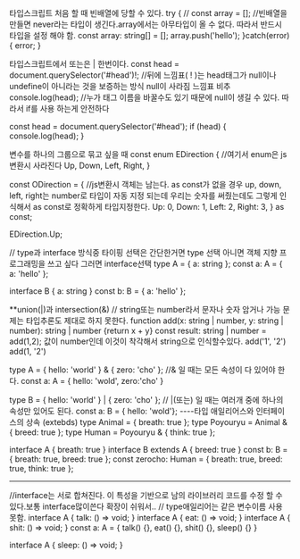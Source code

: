 타입스크립트 처음 할 때 빈배열에 당할 수 있다.
try {
//   const array = [];  //빈배열을 만들면 never라는 타입이 생긴다.array에서는 아무타입이 올 수 없다. 따라서 반드시 타입을 설정 해야 함.
    const array: string[] = [];
   array.push('hello');
}catch(error) {
   error;
}

타입스크립트에서 또는은 | 한번이다.
const head = document.querySelector('#head')!;  //뒤에 느낌표( ! )는 head태그가 null이나 undefine이 아니라는 것을 보증하는 방식 null이 사라짐 느낌표 비추
console.log(head);                                         //누가 태그 이름을 바꿀수도 있기 때문에 null이 생길 수 있다. 따라서 if를 사용 하는게 안전하다

const head = document.querySelector('#head');
if (head) {
  console.log(head);
}

변수를 하나의 그룹으로 묶고 싶을 때
const enum EDirection {        //여기서 enum은 js변환시 사라진다
  Up,
  Down,
  Left,
  Right,
}
 
const ODirection = {   //js변환시 객체는 남는다. as const가 없을 경우 up, down, left, right는 number로 타입이 자동 지정 되는데 우리는 숫자를 써줬는데도 그렇게 인식해서 as const로 정확하게 타입지정한다.
  Up: 0,
  Down: 1,
  Left: 2,
  Right: 3,
} as const;
 
EDirection.Up;

// type과 interface 방식중 타이핑 선택은 간단한거면 type 선택 아니면 객체 지향 프로그래밍을 쓰고 싶다 그러면 interface선택
type A = { a: string };
const a: A = { a: 'hello' };

interface B  { a: string }
const b: B = { a: 'hello' };

**union(|)과 intersection(&) // string또는 number라서 문자나 숫자 암거나 가능 문제는 타입추론도 제대로 하지 못한다.
function add(x: string | number, y: string | number): string | number {return x + y}
const result: string | number = add(1,2); 값이 number인데 이것이 착각해서 string으로 인식할수있다.
add('1', '2')
add(1, '2')

type A = { hello: 'world' } & { zero: 'cho' }; //& 일 때는 모든 속성이 다 있어야 한다.
const a: A = { hello: 'wold', zero:'cho' }

type B = { hello: 'world' } | { zero: 'cho' }; // |(또는) 일 때는 여러개 중에 하나의 속성만 있어도 된다.
const a: B = { hello: 'wold'};
----타입 애일리어스와 인터페이스의 상속 (extebds)
type Animal = { breath: true };
type Poyouryu = Animal & { breed: true };
type Human = Poyouryu & { think: true };

interface A {
  breath: true
}
interface B extends A {
  breed: true
}
const b: B = { breath: true, breed: true };
const zerocho: Human = { breath: true, breed: true, think: true };

-----------------------------------------------------------------------------
//interface는 서로 합쳐진다. 이 특성을 기반으로 남의 라이브러리 코드를 수정 할 수 있다.보통 interface많이쓴다 확장이 쉬워서..
// type애일리어는 같은 변수이름 사용 못함.
interface A {
   talk: () => void;
}
interface A {
   eat: () => void;
}
interface A {
   shit: () => void;
}
const a: A = { talk() {}, eat() {}, shit() {}, sleep() {} }

interface A {
   sleep: () => void;
}